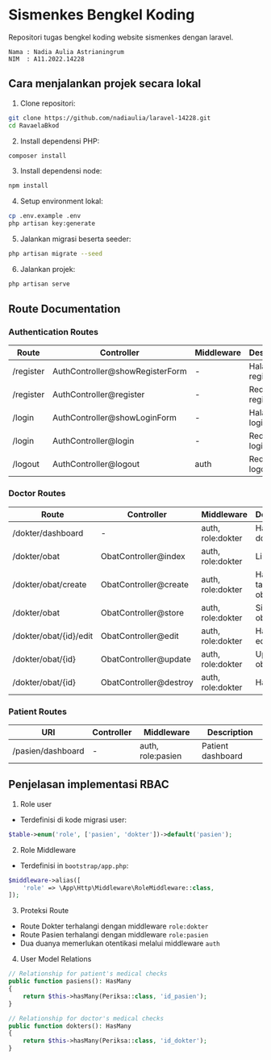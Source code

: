 # Sismenkes Bengkel Koding

Repositori tugas bengkel koding website sismenkes dengan laravel.

```
Nama : Nadia Aulia Astrianingrum
NIM  : A11.2022.14228
```

## Cara menjalankan projek secara lokal

1. Clone repositori:
```bash
git clone https://github.com/nadiaulia/laravel-14228.git
cd RavaelaBkod
```

2. Install dependensi PHP:
```bash
composer install
```

3. Install dependensi node:
```bash
npm install
```

4. Setup environment lokal:
```bash
cp .env.example .env
php artisan key:generate
```

5. Jalankan migrasi beserta seeder:
```bash
php artisan migrate --seed
```

6. Jalankan projek:
```bash
php artisan serve
```

## Route Documentation

### Authentication Routes
| Route | Controller | Middleware | Deskripsi |
|-------|------------|------------|-----------|
| /register | AuthController@showRegisterForm | - | Halaman register |
| /register | AuthController@register | - | Redirect register |
| /login | AuthController@showLoginForm | - | Halaman login |
| /login | AuthController@login | - | Redirect login |
| /logout | AuthController@logout | auth | Redirect logout |

### Doctor Routes
| Route | Controller | Middleware | Description |
|-------|------------|------------|-------------|
| /dokter/dashboard | - | auth, role:dokter | Halaman dokter |
| /dokter/obat | ObatController@index | auth, role:dokter | List obat |
| /dokter/obat/create | ObatController@create | auth, role:dokter | Halaman tambah obat |
| /dokter/obat | ObatController@store | auth, role:dokter | Simpan obat |
| /dokter/obat/{id}/edit | ObatController@edit | auth, role:dokter | Halaman edit obat |
| /dokter/obat/{id} | ObatController@update | auth, role:dokter | Update obat |
| /dokter/obat/{id} | ObatController@destroy | auth, role:dokter | Hapus obat |

### Patient Routes
| URI | Controller | Middleware | Description |
|-----|------------|------------|-------------|
| /pasien/dashboard | - | auth, role:pasien | Patient dashboard |

## Penjelasan implementasi RBAC

1. Role user
- Terdefinisi di kode migrasi user:
```php
$table->enum('role', ['pasien', 'dokter'])->default('pasien');
```

2. Role Middleware
- Terdefinisi in `bootstrap/app.php`:
```php
$middleware->alias([
    'role' => \App\Http\Middleware\RoleMiddleware::class,
]);
```

3. Proteksi Route
- Route Dokter terhalangi dengan middleware `role:dokter`
- Route Pasien terhalangi dengan middleware `role:pasien`
- Dua duanya memerlukan otentikasi melalui middleware `auth`

4. User Model Relations
```php
// Relationship for patient's medical checks
public function pasiens(): HasMany
{
    return $this->hasMany(Periksa::class, 'id_pasien');
}

// Relationship for doctor's medical checks
public function dokters(): HasMany
{
    return $this->hasMany(Periksa::class, 'id_dokter');
}
```

